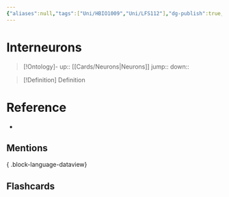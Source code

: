 ```yaml
---
{"aliases":null,"tags":["Uni/HBIO1009","Uni/LFS112"],"dg-publish":true,"permalink":"/cards/interneurons/","dgPassFrontmatter":true}
---
```


# Interneurons

> [!Ontology]-
> up:: [[Cards/Neurons\|Neurons]]
> jump::
> down:: 

> [!Definition] Definition
> 

# Reference
- 

## Mentions

{ .block-language-dataview}

## Flashcards
